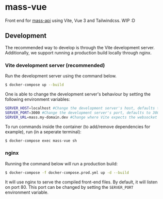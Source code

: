 # mass-vue

Front end for [mass-api](https://github.com/media-assistant/mass-api) using Vite, Vue 3 and Tailwindcss. WIP :D

## Development

The recommended way to develop is through the Vite development server. Additionally, we support running a production build locally through nginx.

### Vite development server (recommended)

Run the development server using the command below.

```bash
$ docker-compose up --build
```

One is able to change the development server's behaviour by setting the following environment variables:

```sh
SERVER_HOST=localhost #Change the development server's host, defaults to localhost when unset
SERVER_PORT=3000 #Change the development server's port, defaults to 3000 when unset
SERVER_URL=mass.my-domain.dev #Change where Vite expects the websocket server. Set this when running behind a proxy such as Traefik
```

To run commands inside the container (to add/remove dependencies for example), run (in a seperate terminal):

```bash
$ docker-compose exec mass-vue sh
```

### nginx

Running the command below will run a production build:

```bash
$ docker-compose -f docker-compose.prod.yml up -d --build
```

It will use nginx to serve the compiled front-end files. By default, it will listen on port 80. This port can be changed by setting the `SERVER_PORT` environment variable.